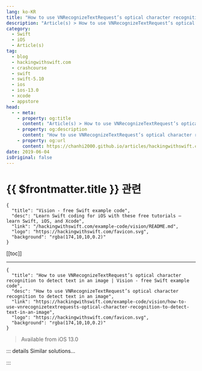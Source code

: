 ```yaml
---
lang: ko-KR
title: "How to use VNRecognizeTextRequest’s optical character recognition to detect text in an image"
description: "Article(s) > How to use VNRecognizeTextRequest’s optical character recognition to detect text in an image"
category:
  - Swift
  - iOS
  - Article(s)
tag: 
  - blog
  - hackingwithswift.com
  - crashcourse
  - swift
  - swift-5.10
  - ios
  - ios-13.0
  - xcode
  - appstore
head:
  - - meta:
    - property: og:title
      content: "Article(s) > How to use VNRecognizeTextRequest’s optical character recognition to detect text in an image"
    - property: og:description
      content: "How to use VNRecognizeTextRequest’s optical character recognition to detect text in an image"
    - property: og:url
      content: https://chanhi2000.github.io/articles/hackingwithswift.com/example-code/vision/how-to-use-vnrecognizetextrequests-optical-character-recognition-to-detect-text-in-an-image.html
date: 2019-06-04
isOriginal: false
---
```


# {{ $frontmatter.title }} 관련

```component VPCard
{
  "title": "Vision - free Swift example code",
  "desc": "Learn Swift coding for iOS with these free tutorials – learn Swift, iOS, and Xcode",
  "link": "/hackingwithswift.com/example-code/vision/README.md",
  "logo": "https://hackingwithswift.com/favicon.svg",
  "background": "rgba(174,10,10,0.2)"
}
```

[[toc]]

---

```component VPCard
{
  "title": "How to use VNRecognizeTextRequest’s optical character recognition to detect text in an image | Vision - free Swift example code",
  "desc": "How to use VNRecognizeTextRequest’s optical character recognition to detect text in an image",
  "link": "https://hackingwithswift.com/example-code/vision/how-to-use-vnrecognizetextrequests-optical-character-recognition-to-detect-text-in-an-image",
  "logo": "https://hackingwithswift.com/favicon.svg",
  "background": "rgba(174,10,10,0.2)"
}
```

> Available from iOS 13.0

<!-- TODO: 작성 -->

<!-- 
The Vision framework has built-in support for detecting text in images, although realistically it’s limited to printed text in clear fonts – don’t expect to be able to throw raw handwriting at it and get useful results.

To get started import the Vision framework, then set up an instance of `VNRecognizeTextRequest` so that it processes any text that is found. Your request will be handed an array of observations that you need to safely typecast as `VNRecognizedTextObservation`, then you can loop over each observation to pull out candidates for each one – various possible piece of text that Vision thinks it might have found.

If we wanted to just pull out the best candidate of each observation then print it out, we’d make a request like this:

```swift
let request = VNRecognizeTextRequest { request, error in
    guard let observations = request.results as? [VNRecognizedTextObservation] else {
        fatalError("Received invalid observations")
    }

    for observation in observations {
        guard let bestCandidate = observation.topCandidates(1).first else {
            print("No candidate")
            continue
        }

        print("Found this candidate: \(bestCandidate.string)")
    }
}
```

Next, put that request into an array, and set Vision off in a background queue to scan your image. For example, this uses the default `.userInitiated` background queue, then loads and scans an image from the app bundle called `testImage`:

```swift
let requests = [request]

DispatchQueue.global(qos: .userInitiated).async {
    guard let img = UIImage(named: "testImage")?.cgImage else {
        fatalError("Missing image to scan")
    }

    let handler = VNImageRequestHandler(cgImage: img, options: [:])
    try? handler.perform(requests)
}
```

Make sure you have an image called “testImage” in your asset catalog, and that code should work out of the box.

There are two further parameters you might want to tweak to make your text recognition more useful. First, by default the `recognitionLevel` property of your `VNRecognizeTextRequest` is set to `.accurate`, which means Vision does its best to figure out the most likely letters in the text. If you wanted to prioritize speed over accuracy – perhaps if you were scanning lots of image, or a live feed, you should change `recognitionLevel` to `.fast`, like this:

```swift
request.recognitionLevel = .fast
```

Second, you can set the `customWords` property of your request to be an array of unusual strings that your app is likely to come across – words that Vision might decide aren’t likely because it doesn’t recognize them:

```swift
request.customWords = ["Pikachu", "Snorlax", "Charizard"]
```

These custom words automatically take priority over the built-in dictionary, so use this wisely.

Rather than scanning images in your app bundle, you could load an image that was scanned using VNDocumentCameraViewController – see my article <a href="https://www.hackingwithswift.com/example-code/vision/how-to-detect-documents-using-vndocumentcameraviewcontroller">How to detect documents using VNDocumentCameraViewController</a> for more information.

-->

::: details Similar solutions…

<!--
/example-code/strings/how-to-read-a-single-character-from-a-string">How to read a single character from a string 
/quick-start/swiftui/swiftui-tips-and-tricks">SwiftUI tips and tricks 
/quick-start/swiftui/how-to-convert-a-swiftui-view-to-an-image">How to convert a SwiftUI view to an image 
/example-code/uikit/how-to-find-an-aspect-fit-images-size-inside-an-image-view">How to find an aspect fit image’s size inside an image view 
/quick-start/swiftui/building-a-menu-using-list">Building a menu using List</a>
-->

:::

